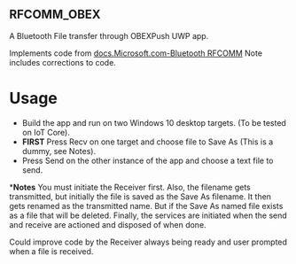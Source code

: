 ## RFCOMM_OBEX
A Bluetooth File transfer through OBEXPush UWP app.

Implements code from [docs.Microsoft.com-Bluetooth RFCOMM](https://docs.microsoft.com/en-us/windows/uwp/devices-sensors/send-or-receive-files-with-rfcomm)
Note includes corrections to code.

# Usage
- Build the app and run on two Windows 10 desktop targets. (To be tested on IoT Core).
- **FIRST** Press Recv on one target and choose file to Save As (This is a dummy, see Notes).
- Press Send on the other instance of the app and choose a text file to send.

***Notes** You must initiate the Receiver first. Also, the filename gets transmitted, but initially the file is saved as the Save As filename. It then gets renamed as the transmitted name. But if the Save As named file exists as a file that will be deleted.
Finally, the services are initiated when the send and receive are actioned and disposed of when done.

Could improve code by the Receiver always being ready and user prompted when a file is received.


